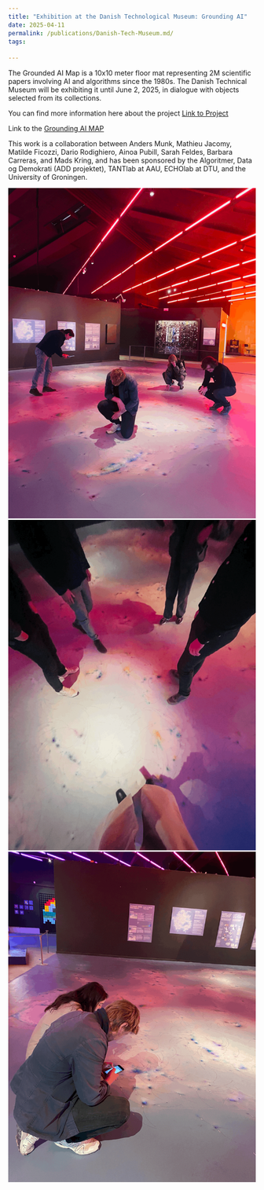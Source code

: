 ```yaml
---
title: "Exhibition at the Danish Technological Museum: Grounding AI"
date: 2025-04-11
permalink: /publications/Danish-Tech-Museum.md/
tags:

---
```

The Grounded AI Map is a 10x10 meter floor mat representing 2M scientific papers involving AI and algorithms since the 1980s. The Danish Technical Museum will be exhibiting it until June 2, 2025, in dialogue with objects selected from its collections.

You can find more information here about the project [Link to Project](https://grounding-ai.github.io/web-application/#/about/project)

Link to the [Grounding AI MAP](https://grounding-ai.github.io/web-application/#/map)

This work is a collaboration between Anders Munk, Mathieu Jacomy, Matilde Ficozzi, Dario Rodighiero, Ainoa Pubill, Sarah Feldes, Barbara Carreras, and Mads Kring, and has been sponsored by the Algoritmer, Data og Demokrati (ADD projektet), TANTlab at AAU, ECHOlab at DTU, and the University of Groningen.

![Grounding-AI-1](/images/map2.gif)
![Grounding-AI-1](/images/map3.gif)
![Grounding-AI-1](/images/Map1.gif)







